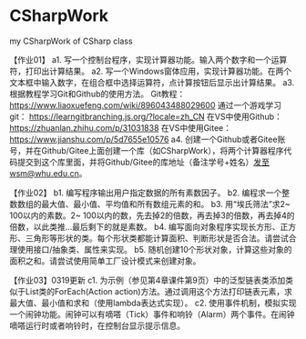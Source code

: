 # CSharpWork
my CSharpWork of CSharp class


【作业01】
a1. 写一个控制台程序，实现计算器功能。输入两个数字和一个运算符，打印出计算结果。
a2. 写一个Windows窗体应用，实现计算器功能。在两个文本框中输入数字，在组合框中选择运算符，点计算按钮后显示出计算结果。
a3. 根据教程学习Git和Github的使用方法。 
Git教程：https://www.liaoxuefeng.com/wiki/896043488029600 
通过一个游戏学习git： https://learngitbranching.js.org/?locale=zh_CN 
在VS中使用Github： https://zhuanlan.zhihu.com/p/31031838 
在VS中使用Gitee： https://www.jianshu.com/p/5d7655e10576
a4. 创建一个Github或者Gitee账号，并在Github/Gitee上面创建一个库（如CSharpWork），将两个计算器程序代码提交到这个库里面，并将Github/Gitee的库地址（备注学号+姓名）发至wsm@whu.edu.cn。

【作业02】
b1. 编写程序输出用户指定数据的所有素数因子。
b2. 编程求一个整数数组的最大值、最小值、平均值和所有数组元素的和。
b3. 用“埃氏筛法”求2~ 100以内的素数。2~ 100以内的数，先去掉2的倍数，再去掉3的倍数，再去掉4的倍数，以此类推...最后剩下的就是素数。
b4. 编写面向对象程序实现长方形、正方形、三角形等形状的类。每个形状类都能计算面积、判断形状是否合法。请尝试合理使用接口/抽象类、属性来实现。
b5. 随机创建10个形状对象，计算这些对象的面积之和。请尝试使用简单工厂设计模式来创建对象。

【作业03】0319更新
c1. 为示例（参见第4章课件第9页）中的泛型链表类添加类似于List<T>类的ForEach(Action<T> action)方法。通过调用这个方法打印链表元素，求最大值、最小值和求和（使用lambda表达式实现）。
c2. 使用事件机制，模拟实现一个闹钟功能。闹钟可以有嘀嗒（Tick）事件和响铃（Alarm）两个事件。在闹钟嘀嗒运行时或者响铃时，在控制台显示提示信息。
